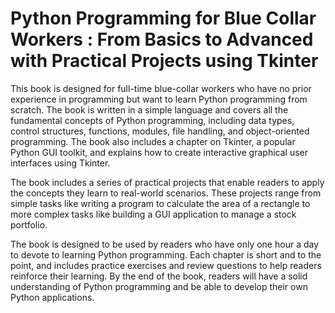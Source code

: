 # Python Programming for Blue Collar Workers : From Basics to Advanced with Practical Projects using Tkinter #

This book is designed for full-time blue-collar workers who have no prior experience in programming but want to learn Python programming from scratch. The book is written in a simple language and covers all the fundamental concepts of Python programming, including data types, control structures, functions, modules, file handling, and object-oriented programming. The book also includes a chapter on Tkinter, a popular Python GUI toolkit, and explains how to create interactive graphical user interfaces using Tkinter.

The book includes a series of practical projects that enable readers to apply the concepts they learn to real-world scenarios. These projects range from simple tasks like writing a program to calculate the area of a rectangle to more complex tasks like building a GUI application to manage a stock portfolio.

The book is designed to be used by readers who have only one hour a day to devote to learning Python programming. Each chapter is short and to the point, and includes practice exercises and review questions to help readers reinforce their learning. By the end of the book, readers will have a solid understanding of Python programming and be able to develop their own Python applications.

